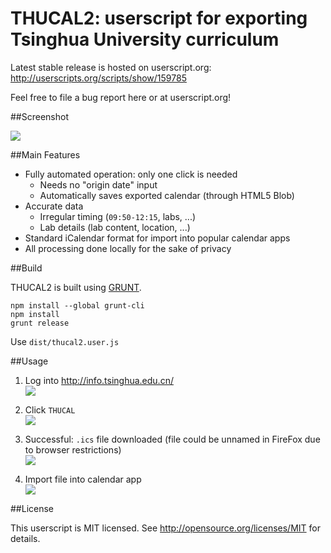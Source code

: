 # THUCAL2: userscript for exporting Tsinghua University curriculum

Latest stable release is hosted on userscript.org:  
http://userscripts.org/scripts/show/159785

Feel free to file a bug report here or at userscript.org!

##Screenshot

![][result]

##Main Features

* Fully automated operation: only one click is needed
    * Needs no "origin date" input
    * Automatically saves exported calendar (through HTML5 Blob)
* Accurate data
    * Irregular timing (`09:50-12:15`, labs, ...)
    * Lab details (lab content, location, ...)
* Standard iCalendar format for import into popular calendar apps
* All processing done locally for the sake of privacy

##Build

THUCAL2 is built using [GRUNT](http://gruntjs.com).

```
npm install --global grunt-cli
npm install
grunt release
```

Use `dist/thucal2.user.js`

##Usage

1. Log into http://info.tsinghua.edu.cn/  
   ![][step1-1]  

2. Click `THUCAL`  
   ![][step2-1]  

3. Successful: `.ics` file downloaded (file could be unnamed in FireFox due to browser restrictions)  
   ![][step3-1]  

4. Import file into calendar app  
   ![][step4-1]  

##License

This userscript is MIT licensed. See http://opensource.org/licenses/MIT for details.

[step1-1]: http://i.imgur.com/OxO5RMg.png
[step2-1]: http://i.imgur.com/SXHWGwW.png
[step3-1]: http://i.imgur.com/IhH4vu0.png
[step4-1]: http://i.imgur.com/6oMMJqy.png
[result]:  http://i.imgur.com/96uOClz.png
